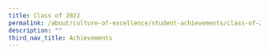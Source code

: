 ```yaml
---
title: Class of 2022
permalink: /about/culture-of-excellence/student-achievements/class-of-2022/
description: ""
third_nav_title: Achievements
---
```


